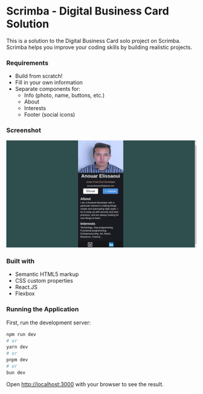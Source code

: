 # Scrimba - Digital Business Card Solution

This is a solution to the Digital Business Card solo project on Scrimba. Scrimba helps you improve your coding skills by building realistic projects.

### Requirements

- Build from scratch!
- Fill in your own information
- Separate components for:
  - Info (photo, name, buttons, etc.)
  - About
  - Interests
  - Footer (social icons)

### Screenshot

![screenshot](Screenshot.png)

### Built with

- Semantic HTML5 markup
- CSS custom properties
- React.JS
- Flexbox

### Running the Application

First, run the development server:

```bash
npm run dev
# or
yarn dev
# or
pnpm dev
# or
bun dev
```

Open [http://localhost:3000](http://localhost:3000) with your browser to see the result.
